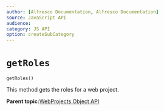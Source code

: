 ```yaml
---
author: [Alfresco Documentation, Alfresco Documentation]
source: JavaScript API
audience: 
category: JS API
option: createSubCategory
---
```


# ``getRoles``

``getRoles()``

This method gets the roles for a web project.

**Parent topic:**[WebProjects Object API](../references/API-JS-WebProject-Object.md)

